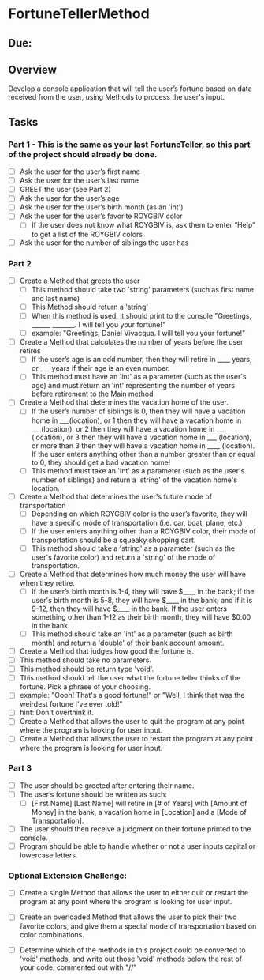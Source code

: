 # FortuneTellerMethod
## Due: 

## Overview
Develop a console application that will tell the user’s fortune based on data received from the user, using Methods to 
process the user's input.

## Tasks

### Part 1 - This is the same as your last FortuneTeller, so this part of the project should already be done.
- [ ] Ask the user for the user’s first name
- [ ] Ask the user for the user’s last name
- [ ] GREET the user (see Part 2)
- [ ] Ask the user for the user’s age
- [ ] Ask the user for the user’s birth month (as an 'int')
- [ ] Ask the user for the user’s favorite ROYGBIV color
  - [ ] If the user does not know what ROYGBIV is, ask them to enter “Help” to get a list of the ROYGBIV colors
- [ ] Ask the user for the number of siblings the user has

### Part 2
- [ ] Create a Method that greets the user
  - [ ] This method should take two 'string' parameters (such as first name and last name)
  - [ ] This Method should return a 'string'
  - [ ] When this method is used, it should print to the console "Greetings, ______ _______. I will tell you your fortune!"
   - [ ] example: "Greetings, Daniel Vivacqua. I will tell you your fortune!"
- [ ] Create a Method that calculates the number of years before the user retires
  - [ ] If the user’s age is an odd number, then they will retire in ____ years, or ___ years if their age is an even number.
  - [ ] This method must have an 'int' as a parameter (such as the user's age) and must return an 'int' representing the number of years before retirement to the Main method
- [ ] Create a Method that determines the vacation home of the user.
  - [ ] If the user’s number of siblings is 0, then they will have a vacation home in ___(location), or 1 then they will have a vacation home in ___(location), or 2 then they will have a vacation home in ___ (location), or 3 then they will have a vacation home in ___ (location), or more than 3 then they will have a vacation home in ____ (location). If the user enters anything other than a number greater than or equal to 0, they should get a bad vacation home!
  - [ ] This method must take an 'int' as a parameter (such as the user's number of siblings) and return a 'string' of the vacation home's location.
- [ ] Create a Method that determines the user's future mode of transportation
  - [ ] Depending on which ROYGBIV color is the user’s favorite, they will have a specific mode of transportation (i.e. car, boat, plane, etc.) 
  - [ ] If the user enters anything other than a ROYGBIV color, their mode of transportation should be a squeaky shopping cart.
  - [ ] This method should take a 'string' as a parameter (such as the user's favorite color) and return a 'string' of the mode of transportation.
- [ ] Create a Method that determines how much money the user will have when they retire.
  - [ ] If the user’s birth month is 1-4, they will have $____ in the bank; if the user's birth month is 5-8, they will have $____ in the bank; and if it is 9-12, then they will have $____ in the bank. If the user enters something other than 1-12 as their birth month, they will have $0.00 in the bank.
  - [ ] This method should take an 'int' as a parameter (such as birth month) and return a 'double' of their bank account amount.
- [ ] Create a Method that judges how good the fortune is.
 - [ ] This method should take no parameters.
 - [ ] This method should be return type 'void'.
 - [ ] This method should tell the user what the fortune teller thinks of the fortune. Pick a phrase of your choosing.
  - [ ] example: "Oooh! That's a good fortune!" or "Well, I think that was the weirdest fortune I've ever told!"
  - [ ] hint: Don't overthink it.
- [ ] Create a Method that allows the user to quit the program at any point where the program is looking for user input.
- [ ] Create a Method that allows the user to restart the program at any point where the program is looking for user input.

### Part 3
- [ ] The user should be greeted after entering their name.
- [ ] The user’s fortune should be written as such:
  - [ ] [First Name] [Last Name] will retire in [# of Years] with [Amount of Money] in the bank, a vacation home in [Location] and a [Mode of Transportation].
- [ ] The user should then receive a judgment on their fortune printed to the console.
- [ ] Program should be able to handle whether or not a user inputs capital or lowercase letters.

### Optional Extension Challenge:
- [ ] Create a single Method that allows the user to either quit or restart the program at any point where the program is looking for user input.
- [ ] Create an overloaded Method that allows the user to pick their two favorite colors, and give them a special mode of transportation based on color combinations.
- [ ] Determine which of the methods in this project could be converted to 'void' methods, and write out those 'void' methods below the rest of your code, commented out with "//"


